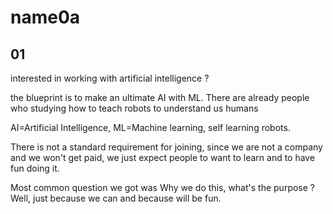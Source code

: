 # name0a
01
----
 interested in working with artificial intelligence ?

the blueprint is to make an ultimate AI with ML. There are already people who studying how to teach robots to understand us humans

AI=Artificial Intelligence, ML=Machine learning, self learning robots.

There is not a standard requirement for joining, since we are not a company and we won't get paid, we just expect people to want to learn and to have fun doing it.

Most common question we got was Why we do this, what's the purpose ? Well, just because we can and because will be fun.
